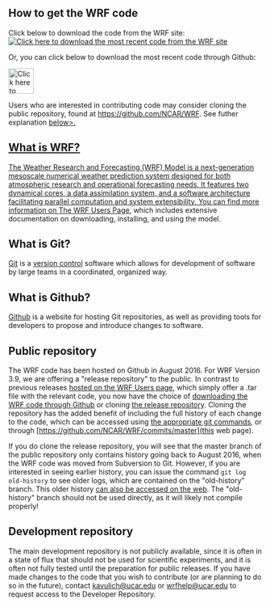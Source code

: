 ## How to get the WRF code

Click below to download the code from the WRF site: 
[![Click here to download the most recent code from the WRF site](http://www2.mmm.ucar.edu/wrf/users/images/header.jpg)](http://www2.mmm.ucar.edu/wrf/users/downloads.html)

Or, you can click below to download the most recent code through Github: 

<a href="https://github.com/NCAR/WRF/releases/"><img src="https://assets-cdn.github.com/images/modules/logos_page/GitHub-Logo.png" alt="Click here to download the most recent code from Github"  height="50"/></a>

Users who are interested in contributing code may consider cloning the public repository, found at https://github.com/NCAR/WRF. See futher explanation <a href=#public>below>.

## What is WRF?

The Weather Research and Forecasting (WRF) Model is a next-generation mesoscale numerical weather prediction system designed for both atmospheric research and operational forecasting needs. It features two dynamical cores, a data assimilation system, and a software architecture facilitating parallel computation and system extensibility. You can find more information on [The WRF Users Page](http://www2.mmm.ucar.edu/wrf/users/), which includes extensive documentation on downloading, installing, and using the model.

## What is Git?

[Git](https://en.wikipedia.org/wiki/Git) is a [version control](https://en.wikipedia.org/wiki/Version_control) software which allows for development of software by large teams in a coordinated, organized way.

## What is Github?

[Github](https://en.wikipedia.org/wiki/Github) is a website for hosting Git repositories, as well as providing tools for developers to propose and introduce changes to software.

<a name=public>

## Public repository
The WRF code has been hosted on Github in August 2016. For WRF Version 3.9, we are offering a "release repository" to the public. In contrast to previous releases [hosted on the WRF Users page](http://www2.mmm.ucar.edu/wrf/users/downloads.html), which simply offer a .tar file with the relevant code, you now have the choice of [downloading the WRF code through Github](https://github.com/NCAR/WRF/releases) or cloning [the release repository](https://github.com/NCAR/WRF/). Cloning the repository has the added benefit of including the full history of each change to the code, which can be accessed using [the appropriate git commands](https://git-scm.com/book/en/v2/Git-Basics-Viewing-the-Commit-History), or through [https://github.com/NCAR/WRF/commits/master](this web page).

If you do clone the release repository, you will see that the master branch of the public repository only contains history going back to August 2016, when the WRF code was moved from Subversion to Git. However, if you are interested in seeing earlier history, you can issue the command `git log old-history` to see older logs, which are contained on the "old-history" branch. This older history [can also be accessed on the web](https://github.com/NCAR/WRF/commits/old-history). The "old-history" branch should not be used directly, as it will likely not compile properly!

## Development repository
The main development repository is not publicly available, since it is often in a state of flux that should not be used for scientific experiments, and it is often not fully tested until the preparation for public releases. If you have made changes to the code that you wish to contribute (or are planning to do so in the future), contact kavulich@ucar.edu or wrfhelp@ucar.edu to request access to the Developer Repository.

<!--## Customizing

### Stylesheet

If you'd like to add your own custom styles:

1. Create a file called `/assets/css/style.scss` in your site
2. Add the following content to the top of the file, exactly as shown:
    ```scss
    ---
    ---

    @import "{{ site.theme }}";
    ```
3. Add any custom CSS (or Sass, including imports) you'd like immediately after the `@import` line

### Layouts

If you'd like to change the theme's HTML layout:

1. [Copy the original template](https://github.com/pages-themes/architect/blob/master/_layouts/default.html) from the theme's repository<br />(*Pro-tip: click "raw" to make copying easier*)
2. Create a file called `/_layouts/default.html` in your site
3. Paste the default layout content copied in the first step
4. Customize the layout as you'd like

### Previewing the theme locally

If you'd like to preview the theme locally (for example, in the process of proposing a change):

1. Clone down the theme's repository (`git clone https://github.com/pages-themes/architect`)
2. `cd` into the theme's directory
3. Run `script/bootstrap` to install the necessary dependencies
4. Run `bundle exec jekyll serve` to start the preview server
5. Visit [`localhost:4000`](http://localhost:4000) in your browser to preview the theme

### Running tests

The theme contains a minimal test suite, to ensure a site with the theme would build successfully. To run the tests, simply run `script/cibuild`. You'll need to run `script/bootstrap` one before the test script will work.-->
